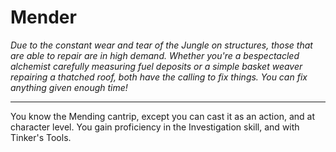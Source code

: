 Mender
======

_Due to the constant wear and tear of the Jungle on structures, those that are able to repair are in high demand. Whether you're a bespectacled alchemist carefully measuring fuel deposits or a simple basket weaver repairing a thatched roof, both have the calling to fix things.  You can fix anything given enough time!_

* * *

You know the Mending cantrip, except you can cast it as an action, and at character level.  You gain proficiency in the Investigation skill, and with Tinker's Tools.
